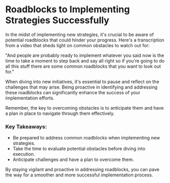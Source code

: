 # Roadblocks to Implementing Strategies Successfully

In the midst of implementing new strategies, it's crucial to be aware of potential roadblocks that could hinder your progress. Here's a transcription from a video that sheds light on common obstacles to watch out for:

"And people are probably ready to implement whatever you said now is the time to take a moment to step back and say all right so if you're going to do all this stuff there are some common roadblocks that you want to look out for."

When diving into new initiatives, it's essential to pause and reflect on the challenges that may arise. Being proactive in identifying and addressing these roadblocks can significantly enhance the success of your implementation efforts.

Remember, the key to overcoming obstacles is to anticipate them and have a plan in place to navigate through them effectively.

### Key Takeaways:
- Be prepared to address common roadblocks when implementing new strategies.
- Take the time to evaluate potential obstacles before diving into execution.
- Anticipate challenges and have a plan to overcome them.

By staying vigilant and proactive in addressing roadblocks, you can pave the way for a smoother and more successful implementation process.
